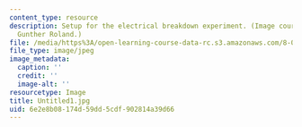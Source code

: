```yaml
---
content_type: resource
description: Setup for the electrical breakdown experiment. (Image courtesy of Prof.
  Gunther Roland.)
file: /media/https%3A/open-learning-course-data-rc.s3.amazonaws.com/8-02x-physics-ii-electricity-magnetism-with-an-experimental-focus-spring-2005/6e2e8b08174d59dd5cdf902814a39d66_Untitled1.jpg
file_type: image/jpeg
image_metadata:
  caption: ''
  credit: ''
  image-alt: ''
resourcetype: Image
title: Untitled1.jpg
uid: 6e2e8b08-174d-59dd-5cdf-902814a39d66
---
```

